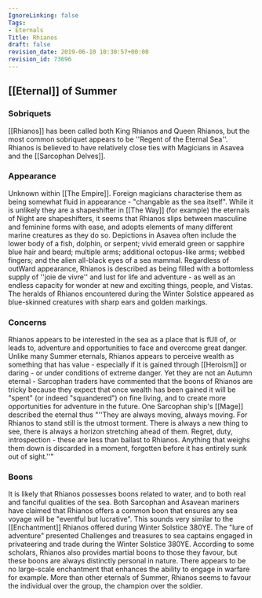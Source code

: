 ```yaml
---
IgnoreLinking: false
Tags:
- Eternals
Title: Rhianos
draft: false
revision_date: 2019-06-10 10:30:57+00:00
revision_id: 73696
---
```


## [[Eternal]] of Summer
### Sobriquets
[[Rhianos]] has been called both King Rhianos and Queen Rhianos, but the most common sobriquet appears to be ''Regent of the Eternal Sea''. Rhianos is believed to have relatively close ties with Magicians in Asavea and the [[Sarcophan Delves]].
### Appearance
Unknown within [[The Empire]]. Foreign magicians characterise them as being somewhat fluid in appearance - "changable as the sea itself". While it is unlikely they are a shapeshifter in [[The Way]] (for example) the eternals of Night are shapeshifters, it seems that Rhianos slips between masculine and feminine forms with ease, and adopts elements of many different marine creatures as they do so. Depictions in Asavea often include the lower body of a fish, dolphin, or serpent; vivid emerald green or sapphire blue hair and beard; multiple arms; additional octopus-like arms; webbed fingers; and the alien all-black eyes of a sea mammal. Regardless of outWard appearance, Rhianos is described as being filled with a bottomless supply of ''joie de vivre'' and lust for life and adventure - as well as an endless capacity for wonder at new and exciting things, people, and Vistas.
The heralds of Rhianos encountered during the Winter Solstice appeared as blue-skinned creatures with sharp ears and golden markings.
### Concerns
Rhianos appears to be interested in the sea as a place that is fUll of, or leads to, adventure and opportunities to face and overcome great danger. Unlike many Summer eternals, Rhianos appears to perceive wealth as something that has value - especially if it is gained through [[Heroism]] or daring - or under conditions of extreme danger. Yet they are not an Autumn eternal - Sarcophan traders have commented that the boons of Rhianos are tricky because they expect that once wealth has been gained it will be "spent" (or indeed "squandered") on fine living, and to create more opportunities for adventure in the future. One Sarcophan ship's [[Mage]] described the eternal thus "''They are always moving, always moving. For Rhianos to stand still is the utmost torment. There is always a new thing to see, there is always a horizon stretching ahead of them. Regret, duty, introspection - these are less than ballast to Rhianos. Anything that weighs them down is discarded in a moment, forgotten before it has entirely sunk out of sight.''"
### Boons
It is likely that Rhianos possesses boons related to water, and to both real and fanciful qualities of the sea. Both Sarcophan and Asavean mariners have claimed that Rhianos offers a common boon that ensures any sea voyage will be "eventful but lucrative". This sounds very similar to the [[Enchantment]] Rhianos offered during Winter Solstice 380YE. The "lure of adventure" presented Challenges and treasures to sea captains engaged in privateering and trade during the Winter Solstice 380YE.
According to some scholars, Rhianos also provides martial boons to those they favour, but these boons are always distinctly personal in nature. There appears to be no large-scale enchantment that enhances the ability to engage in warfare for example. More than other eternals of Summer, Rhianos seems to favour the individual over the group, the champion over the soldier.